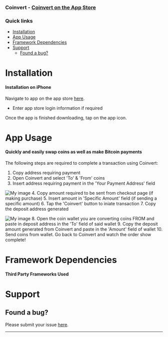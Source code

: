 ### Coinvert - [Coinvert on the App Store](https://itunes.apple.com/us/app/coinvert/id942324624?ls=1&mt=8)


### Quick links
- [Installation](#installation)
- [App Usage](#appusage)
- [Framework Dependencies](#frameworkdependencies)   
- [Support](#support)
    - [Found a bug?](#found-a-bug)

# Installation

#### Installation on iPhone

Navigate to app on the app store [here](https://itunes.apple.com/us/app/coinvert/id942324624?ls=1&mt=8).
* Enter app store login information if required

Once the app is finished downloading, tap on the app icon.

# App Usage
#### Quickly and easily swap coins as well as make Bitcoin payments 

The following steps are required to complete a transaction using Coinvert:
1. Copy address requiring payment
2. Open Coinvert and select 'To' & 'From' coins
3. Insert address requiring payment in the 'Your Payment Address' field

![My image](http://appsmadeby.me/wp-content/uploads/2015/08/Step1.gif)
4. Copy amount required to be sent from checkout page (if making purchase)
5. Insert amount in 'Specific Amount' field (if sending a specific amount)
6. Tap the 'Coinvert' button to iniate transaction
7. Copy the deposit address generated

![My image](http://appsmadeby.me/wp-content/uploads/2015/08/Step2.gif)
8. Open the coin wallet you are converting coins FROM and paste in deposit address in the 'To' field of said wallet
9. Copy the deposit amount generated from Coinvert and paste in the 'Amount' field of wallet
10. Send coins from wallet. Go back to Coinvert and watch the order show complete!


# Framework Dependencies 

#### Third Party Frameworks Used


# Support

## Found a bug?
Please submit your issue [here](https://github.com/jhend11/Coinvert/issues/new).


----
